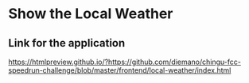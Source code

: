 # Show the Local Weather

## Link for the application
https://htmlpreview.github.io/?https://github.com/diemano/chingu-fcc-speedrun-challenge/blob/master/frontend/local-weather/index.html
